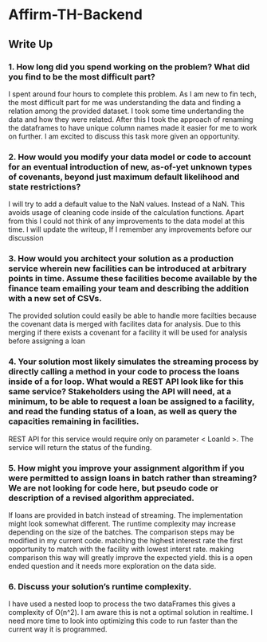 # Affirm-TH-Backend

## Write Up 
### 1. How long did you spend working on the problem? What did you find to be the most difficult part?
I spent around four hours to complete this problem. As I am new to fin tech, the most difficult part for me was understanding the data and finding a relation among the provided dataset. I took some time undertanding the data and how they were related. After this I took the approach of renaming the dataframes to have unique column names made it easier for me to work on further. I am excited to discuss this task more given an opportunity.
### 2. How would you modify your data model or code to account for an eventual introduction of new, as-of-yet unknown types of covenants, beyond just maximum default likelihood and state restrictions?
I will try to add a default value to the NaN values. Instead of a NaN. This avoids usage of cleaning code inside of the calculation functions. Apart from this I could not think of any improvements to the data model at this time. I will update the writeup, If I remember any improvements before our discussion 
### 3. How would you architect your solution as a production service wherein new facilities can be introduced at arbitrary points in time. Assume these facilities become available by the finance team emailing your team and describing the addition with a new set of CSVs.
The provided solution could easily be able to handle more facilties because the covenant data is merged with facilites data for analysis. Due to this merging if there exists a covenant for a facility it will be used for analysis before assigning a loan
### 4. Your solution most likely simulates the streaming process by directly calling a method in your code to process the loans inside of a for loop. What would a REST API look like for this same service? Stakeholders using the API will need, at a minimum, to be able to request a loan be assigned to a facility, and read the funding status of a loan, as well as query the capacities remaining in facilities.
REST API for this service would require only on parameter < LoanId >. The service will return the status of the funding. 

### 5. How might you improve your assignment algorithm if you were permitted to assign loans in batch rather than streaming? We are not looking for code here, but pseudo code or description of a revised algorithm appreciated.

If loans are provided in batch instead of streaming. The implementation might look somewhat different. The runtime complexity may increase depending on the size of the batches. 
The comparison steps may be modified in my current code. matching the highest interest rate the first opportunity to match with the facility with lowest interst rate. making comparison this way will greatly improve the expected yield. 
this is a open ended question and it needs more exploration on the data side. 

### 6. Discuss your solution’s runtime complexity.
I have used a nested loop to process the two dataFrames this gives a complexity of O(n^2). I am aware this is not a optimal solution in realtime. I need more time to look into optimizing this code to run faster than the current way it is programmed. 